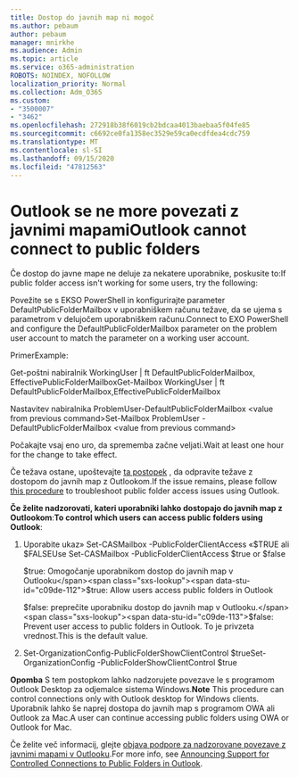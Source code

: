 ```yaml
---
title: Dostop do javnih map ni mogoč
ms.author: pebaum
author: pebaum
manager: mnirkhe
ms.audience: Admin
ms.topic: article
ms.service: o365-administration
ROBOTS: NOINDEX, NOFOLLOW
localization_priority: Normal
ms.collection: Adm_O365
ms.custom:
- "3500007"
- "3462"
ms.openlocfilehash: 272918b38f6019cb2bdcaa4013baebaa5f04fe85
ms.sourcegitcommit: c6692ce0fa1358ec3529e59ca0ecdfdea4cdc759
ms.translationtype: MT
ms.contentlocale: sl-SI
ms.lasthandoff: 09/15/2020
ms.locfileid: "47812563"
---
```

# <a name="outlook-cannot-connect-to-public-folders"></a><span data-ttu-id="c09de-102">Outlook se ne more povezati z javnimi mapami</span><span class="sxs-lookup"><span data-stu-id="c09de-102">Outlook cannot connect to public folders</span></span>

<span data-ttu-id="c09de-103">Če dostop do javne mape ne deluje za nekatere uporabnike, poskusite to:</span><span class="sxs-lookup"><span data-stu-id="c09de-103">If public folder access isn't working for some users, try the following:</span></span>

<span data-ttu-id="c09de-104">Povežite se s EKSO PowerShell in konfigurirajte parameter DefaultPublicFolderMailbox v uporabniškem računu težave, da se ujema s parametrom v delujočem uporabniškem računu.</span><span class="sxs-lookup"><span data-stu-id="c09de-104">Connect to EXO PowerShell and configure the DefaultPublicFolderMailbox parameter on the problem user account to match the parameter on a working user account.</span></span>

<span data-ttu-id="c09de-105">Primer</span><span class="sxs-lookup"><span data-stu-id="c09de-105">Example:</span></span>

<span data-ttu-id="c09de-106">Get-poštni nabiralnik WorkingUser | ft DefaultPublicFolderMailbox, EffectivePublicFolderMailbox</span><span class="sxs-lookup"><span data-stu-id="c09de-106">Get-Mailbox WorkingUser | ft DefaultPublicFolderMailbox,EffectivePublicFolderMailbox</span></span>

<span data-ttu-id="c09de-107">Nastavitev nabiralnika ProblemUser-DefaultPublicFolderMailbox \<value from previous command></span><span class="sxs-lookup"><span data-stu-id="c09de-107">Set-Mailbox ProblemUser -DefaultPublicFolderMailbox \<value from previous command></span></span>

<span data-ttu-id="c09de-108">Počakajte vsaj eno uro, da sprememba začne veljati.</span><span class="sxs-lookup"><span data-stu-id="c09de-108">Wait at least one hour for the change to take effect.</span></span>

<span data-ttu-id="c09de-109">Če težava ostane, upoštevajte [ta postopek](https://aka.ms/pfcte) , da odpravite težave z dostopom do javnih map z Outlookom.</span><span class="sxs-lookup"><span data-stu-id="c09de-109">If the issue remains, please follow [this procedure](https://aka.ms/pfcte) to troubleshoot public folder access issues using Outlook.</span></span>
 
<span data-ttu-id="c09de-110">**Če želite nadzorovati, kateri uporabniki lahko dostopajo do javnih map z Outlookom**:</span><span class="sxs-lookup"><span data-stu-id="c09de-110">**To control which users can access public folders using Outlook**:</span></span>

1.  <span data-ttu-id="c09de-111">Uporabite ukaz» Set-CASMailbox <mailboxname> -PublicFolderClientAccess «$TRUE ali $FALSE</span><span class="sxs-lookup"><span data-stu-id="c09de-111">Use Set-CASMailbox <mailboxname> -PublicFolderClientAccess $true or $false</span></span>  
      
    <span data-ttu-id="c09de-112">$true: Omogočanje uporabnikom dostop do javnih map v Outlooku</span><span class="sxs-lookup"><span data-stu-id="c09de-112">$true: Allow users access public folders in Outlook</span></span>  
      
    <span data-ttu-id="c09de-113">$false: preprečite uporabniku dostop do javnih map v Outlooku.</span><span class="sxs-lookup"><span data-stu-id="c09de-113">$false: Prevent user access to public folders in Outlook.</span></span> <span data-ttu-id="c09de-114">To je privzeta vrednost.</span><span class="sxs-lookup"><span data-stu-id="c09de-114">This is the default value.</span></span>  
        
2.  <span data-ttu-id="c09de-115">Set-OrganizationConfig-PublicFolderShowClientControl $true</span><span class="sxs-lookup"><span data-stu-id="c09de-115">Set-OrganizationConfig -PublicFolderShowClientControl $true</span></span>   
      
<span data-ttu-id="c09de-116">**Opomba** S tem postopkom lahko nadzorujete povezave le s programom Outlook Desktop za odjemalce sistema Windows.</span><span class="sxs-lookup"><span data-stu-id="c09de-116">**Note** This procedure can control connections only with Outlook desktop for Windows clients.</span></span> <span data-ttu-id="c09de-117">Uporabnik lahko še naprej dostopa do javnih map s programom OWA ali Outlook za Mac.</span><span class="sxs-lookup"><span data-stu-id="c09de-117">A user can continue accessing public folders using OWA or Outlook for Mac.</span></span>
 
<span data-ttu-id="c09de-118">Če želite več informacij, glejte [objava podpore za nadzorovane povezave z javnimi mapami v Outlooku](https://aka.ms/controlpf).</span><span class="sxs-lookup"><span data-stu-id="c09de-118">For more info, see [Announcing Support for Controlled Connections to Public Folders in Outlook](https://aka.ms/controlpf).</span></span>